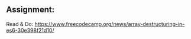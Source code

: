 ## Assignment:
Read & Do: https://www.freecodecamp.org/news/array-destructuring-in-es6-30e398f21d10/